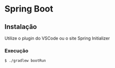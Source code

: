 # Spring Boot

## Instalação

Utilize o plugin do VSCode ou o site Spring Initializer

### Execução

```
$ ./gradlew bootRun

```
